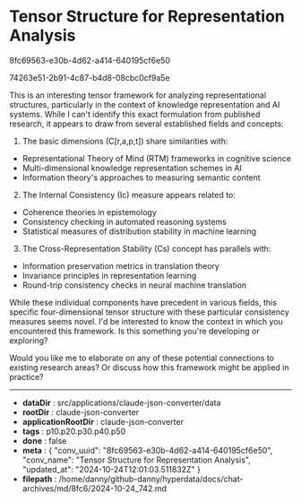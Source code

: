 # Tensor Structure for Representation Analysis

8fc69563-e30b-4d62-a414-640195cf6e50

74263e51-2b91-4c87-b4d8-08cbc0cf9a5e

 This is an interesting tensor framework for analyzing representational structures, particularly in the context of knowledge representation and AI systems. While I can't identify this exact formulation from published research, it appears to draw from several established fields and concepts:

1. The basic dimensions (C[r,a,p,t]) share similarities with:
- Representational Theory of Mind (RTM) frameworks in cognitive science
- Multi-dimensional knowledge representation schemes in AI
- Information theory's approaches to measuring semantic content

2. The Internal Consistency (Ic) measure appears related to:
- Coherence theories in epistemology
- Consistency checking in automated reasoning systems
- Statistical measures of distribution stability in machine learning

3. The Cross-Representation Stability (Cs) concept has parallels with:
- Information preservation metrics in translation theory
- Invariance principles in representation learning
- Round-trip consistency checks in neural machine translation

While these individual components have precedent in various fields, this specific four-dimensional tensor structure with these particular consistency measures seems novel. I'd be interested to know the context in which you encountered this framework. Is this something you're developing or exploring?

Would you like me to elaborate on any of these potential connections to existing research areas? Or discuss how this framework might be applied in practice?

---

* **dataDir** : src/applications/claude-json-converter/data
* **rootDir** : claude-json-converter
* **applicationRootDir** : claude-json-converter
* **tags** : p10.p20.p30.p40.p50
* **done** : false
* **meta** : {
  "conv_uuid": "8fc69563-e30b-4d62-a414-640195cf6e50",
  "conv_name": "Tensor Structure for Representation Analysis",
  "updated_at": "2024-10-24T12:01:03.511832Z"
}
* **filepath** : /home/danny/github-danny/hyperdata/docs/chat-archives/md/8fc6/2024-10-24_742.md